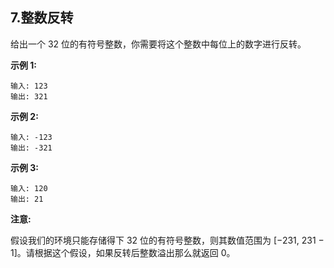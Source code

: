 ## 7.整数反转

给出一个 32 位的有符号整数，你需要将这个整数中每位上的数字进行反转。

**示例 1:**

    输入: 123
    输出: 321
**示例 2:**

    输入: -123
    输出: -321
**示例 3:**

    输入: 120
    输出: 21

**注意:**

假设我们的环境只能存储得下 32 位的有符号整数，则其数值范围为 [−231,  231 − 1]。请根据这个假设，如果反转后整数溢出那么就返回 0。

